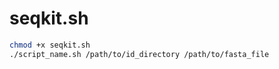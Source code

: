 # seqkit.sh
```bash
chmod +x seqkit.sh
./script_name.sh /path/to/id_directory /path/to/fasta_file
```
